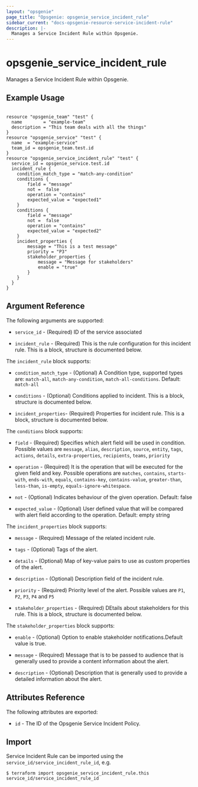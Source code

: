 ```yaml
---
layout: "opsgenie"
page_title: "Opsgenie: opsgenie_service_incident_rule"
sidebar_current: "docs-opsgenie-resource-service-incident-rule"
description: |-
  Manages a Service Incident Rule within Opsgenie.
---
```


# opsgenie\_service\_incident\_rule

Manages a Service Incident Rule within Opsgenie.

## Example Usage

```hcl

resource "opsgenie_team" "test" {
  name        = "example-team"
  description = "This team deals with all the things"
}
resource "opsgenie_service" "test" {
  name  = "example-service"
  team_id = opsgenie_team.test.id
}
resource "opsgenie_service_incident_rule" "test" {
  service_id = opsgenie_service.test.id
  incident_rule {
	condition_match_type = "match-any-condition"
	conditions {
		field = "message"
		not =  false
		operation = "contains"
		expected_value = "expected1"
	}
	conditions {
		field = "message"
		not =  false
		operation = "contains"
		expected_value = "expected2"
	}
	incident_properties {
		message = "This is a test message"
		priority = "P3"
		stakeholder_properties {
			message = "Message for stakeholders"
			enable = "true"
		}
	}
  }
}
```

## Argument Reference

The following arguments are supported:

* `service_id` - (Required) ID of the service associated

* `incident_rule` - (Required) This is the rule configuration for this incident rule. This is a block, structure is documented below.

The `incident_rule` block supports:

* `condition_match_type` - (Optional) A Condition type, supported types are: `match-all`, `match-any-condition`, `match-all-conditions`. Default: `match-all`

* `conditions` - (Optional) Conditions applied to incident. This is a block, structure is documented below.

* `incident_properties`- (Required) Properties for incident rule. This is a block, structure is documented below.


The `conditions` block supports:

* `field` - (Required) Specifies which alert field will be used in condition. Possible values are `message`, `alias`, `description`, `source`, `entity`, `tags`, `actions`, `details`, `extra-properties`, `recipients`, `teams`, `priority`

* `operation` - (Required) It is the operation that will be executed for the given field and key. Possible operations are `matches`, `contains`, `starts-with`, `ends-with`, `equals`, `contains-key`, `contains-value`, `greater-than`, `less-than`, `is-empty`, `equals-ignore-whitespace`.

* `not` - (Optional) Indicates behaviour of the given operation. Default: false

* `expected_value` - (Optional) User defined value that will be compared with alert field according to the operation. Default: empty string


The `incident_properties` block supports:

* `message` - (Required) Message of the related incident rule.

* `tags` - (Optional) Tags of the alert.

* `details` - (Optional) Map of key-value pairs to use as custom properties of the alert.

* `description` - (Optional) Description field of the incident rule.

* `priority` - (Required) Priority level of the alert. Possible values are `P1`, `P2`, `P3`, `P4` and `P5`

* `stakeholder_properties` - (Required) DEtails about stakeholders for this rule. This is a block, structure is documented below.


The `stakeholder_properties` block supports:

* `enable` - (Optional) Option to enable stakeholder notifications.Default value is true.

* `message` - (Required) Message that is to be passed to audience that is generally used to provide a content information about the alert.

* `description` - (Optional) Description that is generally used to provide a detailed information about the alert.


## Attributes Reference

The following attributes are exported:

* `id` - The ID of the Opsgenie Service Incident Policy.

## Import

Service Incident Rule can be imported using the `service_id/service_incident_rule_id`, e.g.

`$ terraform import opsgenie_service_incident_rule.this service_id/service_incident_rule_id`
